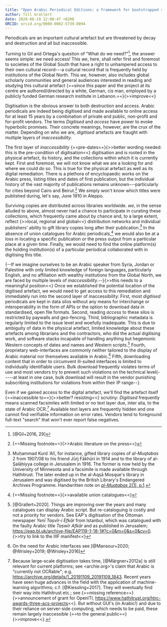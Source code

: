 ```yaml
---
title: "Open Arabic Periodical Editions: a framework for bootstrapped scholarly editions outside the global north"
author: Till Grallert
date: 2020-06-19 12:00:47 +0200
ORCID: orcid.org/0000-0002-5739-8094
---
```



<!-- importance of periodicals -->
Periodicals are an important cultural artefact but are threatened by decay and destruction and all but inaccessible. 

<!-- need: access -->
Turning to Gil and Ortega's question of "What do we need?"[^6], the answer seems simple: we need access! This *we*, here, shall refer first and foremost to societies of the Global South that have a right to unhampered access to their own cultural record---a cultural record that is frequently held by institutions of the Global North. This *we*, however, also includes global scholarly communities and general audiences interested in reading and studying this cultural artefact {==since this paper and the project at its centre are authored/directed by a white, German, cis man, employed by a publicly funded German research institute in Lebanon.==}{>>improve<<}

[^6]: [@Gil+2016, 29]

<!-- preservation is covered by access since it is a pre-condition for the former -->

<!-- digitisation as solution but foremost a problem -->
Digitisation is the obvious answer to both destruction and access. Arabic periodicals are indeed being digitised and made available to online access for at least 15 years by a combination of private and public, non-profit and for-profit vendors. The terms *Digitised* and *access* have power to evoke hyperbolic promises. Their concrete meanings, however, are the crux of the matter. Depending on who we are, *digitised* artefacts are fraught with multiple layers of *inaccessibility*.  

<!-- history of the press is under researched -->
The first layer of *inaccessibility* {==pre-dates==}{>>better wording needed: this is the pre-condition of digitisation<<} digitisation and is rooted in the physical artefact, its history, and the collections within which it is currently kept. 
First and foremost, we will not know what we are a looking for and where we could do so. This is true for the physical artefact as well as its digital remediation. There is a plethora of encyclopaedic works on the Arabic press, listing titles and dates of first publication, but the individual history of the vast majority of publications remains unknown---particularly for cities beyond Cairo and Beirut.[^1] We simply won't know which titles were published during, let's say, June 1910 in Aleppo.

[^1]: {==Missing footnote==}{>>Arabic literature on the press<<}

<!-- collections: we are not the curators -->
Surviving copies are distributed across libraries worldwide. *we*, in the sense alluded to above, almost never had a chance to participate in curating these collections, which frequently came about by chance and, to a large extent, reflect {>>local, regional and global<<} distribution networks and individual publishers' ability to gift library copies long after their publication.[^3] In the absence of union catalogues for Arabic periodicals,[^2] we would also be at a loss in locating a specific publication or the press output from a particular place at a given time. Finally, we would need to find the online platform(s) the holding institution(s) of a particular periodical collaborated with in digitising this title. 

[^2]: {==Missing footnote==}{>>available union catalogues<<}
[^3]: Muḥammad Kurd ʿAlī, for instance, gifted library copies of *al-Muqtabas* 2 from 1907/08 to his friend Jūrj Fākhūri in 1914 and to the library of al-Ṣalāḥiyya college in Jerusalem in 1916. The former is now held by the University of Minnesota and a facsimile is made available through Hathitrust. The later ended up in the al-Aqṣā Mosque's library in Jerusalem and was digitised by the British Library's Endangered Archives Programme. Handwritten note on [*al-Muqtabas* 2(1), p.1](https://tillgrallert.github.io/digital-muqtabas/xml/oclc_4770057679-i_13.TEIP5.xml#pb_1.d2e814).


<!-- "technical" access: getting hold of the digital artefact -->
<!-- here, the we splits into haves and have-nots  -->

{--If we imagine ourselves to be an Arabic speaker from Syria, Jordan or Palestine with only limited knowledge of foreign languages, particularly English, and no affiliation with wealthy institutions from the Global North, we are faced by multiple levels of *inaccessibility*.--}{>>this needs to a meaningful position<<}
Once we established the potential location of the digitised artefact, we would need to get access to this remediation and immediately run into the second layer of inaccessibility:
First, most *digitised* periodicals are kept in data silos without any means for interchange or interoperability in the form of APIs or the option to download data in standardised, open file formats.
Second, reading *access* to these silos is restricted by paywalls and geo-fencing.
Third, bibliographic metadata is regularly limited to the issue level and woefully inadequate. This is due to ambiguity of data in the physical artefact, limited knowledge about these artefacts among librarians and the contractors, who did the actual digitising work, and software stacks incapable of handling anything but hegemonic Western concepts of dates and names and Western scripts.[^5]
Fourth, proprietary web-interfaces are commonly neither tailored to the display of Arabic material nor themselves available in Arabic.[^4]
Fifth, downloading content that in order to circumvent ill-suited interfaces is limited to individually identifiable users. Bulk download frequently violates terms of use and most vendors try to prevent such violations on the technical level{-----at least in one case, bulk download will result in the vendor punishing subscribing institutions for violations from within their IP range--}.


[^4]: On the need for Arabic interfaces see [@Mansour+2020; @Wrisley+2019; @Wrisley+2016]
[^5]: [@Grallert+2020]. Things are improving over the years and many catalogues can display Arabic script. But re-cataloguing is costly and not a priority for vendors. See EAP's digitisation of the Ottoman newspaper *Yenī Taṣvīr-i Efkār* from Istanbul, which was catalogued with the faulty Arabic title *Taṣwīr Afkār* and as published in Jerusalem; <https://eap.bl.uk/archive-file/EAP119-1-18-1#?c=0&m=0&s=0&cv=0>.{>>try to link to the IIIF manifest<<} 

<!-- accessing the artefact itself: being unable to read -->
Even if we gained access to the digital artefact, we'll find the artefact itself {==inaccessible to==}{>>better? resisting<<} scrutiny: 
*Digitised* frequently means scanned facsimiles with limited or no text layer due, inter alia, to the state of Arabic OCR.[^7] Available text layers are frequently hidden and one cannot find verifiable information on error rates. Vendors tend to foreground full-text "search" that won't ever report false negatives.
<!-- modelling -->

[^7]: Because large-scale digitisation takes time, [@Märgner+2012a] is still relevant for current platforms; see <archie.org>'s claim that Arabic is "currently not OCRable"; e.g. <https://archive.org/details/1_20191109_20191109_1843>. Recent years have seen huge advances in the field with the application of machine-learning algorithms; c.f. [@Kiessling+2017]. They will eventually find their way into Hathitrust etc.; see {==missing reference==}{>>announcement of grant for OpenITI, https://www.hathitrust.org/htrc-awards-three-acs-projects<<}. But without GUI's (in Arabic!) and due to their reliance on server-side computing, which needs to be paid, these remain largely inaccessible {==to the general public==}{>>improve<<}.  